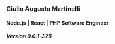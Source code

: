
### Giulio Augusto Martinelli
#### Node.js | React | PHP Software Engineer
##### Version 0.0.1-325
